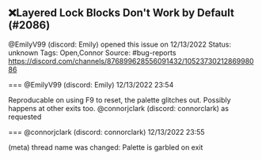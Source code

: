 ## ❌Layered Lock Blocks Don't Work by Default (#2086)
@EmilyV99 (discord: Emily) opened this issue on 12/13/2022
Status: unknown
Tags: Open,Connor
Source: #bug-reports https://discord.com/channels/876899628556091432/1052373021286998086


=== @EmilyV99 (discord: Emily) 12/13/2022 23:54

Reproducable on using F9 to reset, the palette glitches out. Possibly happens at other exits too.
@connorjclark (discord: connorclark) as requested

=== @connorjclark (discord: connorclark) 12/13/2022 23:55

(meta) thread name was changed: Palette is garbled on exit
